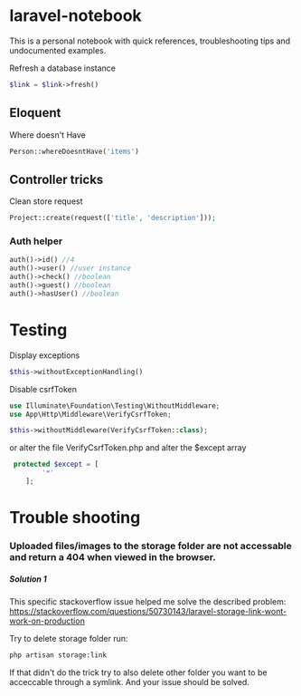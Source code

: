 # laravel-notebook
This is a personal notebook with quick references, troubleshooting tips and undocumented examples.

Refresh a database instance
```php
$link = $link->fresh()
```

## Eloquent

Where doesn't Have

```php
Person::whereDoesntHave('items')
```


## Controller tricks
Clean store request
```php
Project::create(request(['title', 'description']));
```


### Auth helper
```php
auth()->id() //4
auth()->user() //user instance
auth()->check() //boolean
auth()->guest() //boolean
auth()->hasUser() //boolean
```

# Testing

Display exceptions
```php
$this->withoutExceptionHandling()
```

Disable csrfToken
```php
use Illuminate\Foundation\Testing\WithoutMiddleware;
use App\Http\Middleware\VerifyCsrfToken;

$this->withoutMiddleware(VerifyCsrfToken::class);
```

or alter the file VerifyCsrfToken.php and alter the $except array
```php
 protected $except = [
        '*'
    ];
```


# Trouble shooting

### Uploaded files/images to the storage folder are not accessable and return a 404 when viewed in the browser.

##### Solution 1 
This specific stackoverflow issue helped me solve the described problem:
https://stackoverflow.com/questions/50730143/laravel-storage-link-wont-work-on-production

Try to delete storage folder
run:
```bash
php artisan storage:link
```

If that didn't do the trick try to also delete other folder you want to be acceccable through a symlink.
And your issue should be solved. 

